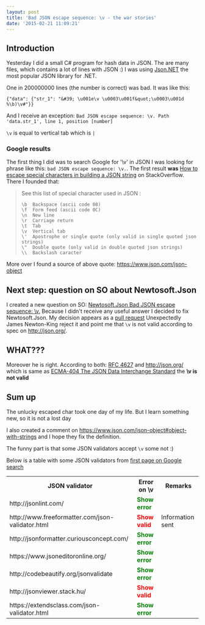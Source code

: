 ```yaml
---
layout: post
title: 'Bad JSON escape sequence: \v - the war stories'
date: '2015-02-21 11:09:21'
---
```


## Introduction 
Yesterday I did a small C# program for hash data in JSON. The are many files, which contains a lot of lines with JSON :)
I was using [Json.NET](http://www.newtonsoft.com/json) the most popular JSON library for .NET. 

One in 200000000 lines (the number is correct) was bad. It was like this:
```
{"data": {"str_1": "&#39; \u001e\v \u0003\u001f&quot;\u0003\u001d %\b)\v#"}}
```

And I receive an exception: `Bad JSON escape sequence: \v. Path 'data.str_1', line 1, position [number]`

`\v` is equal to vertical tab which is `|`

### Google results
The first thing I did was to search Google for '\v' in JSON
I was looking for phrase like this: `bad JSON escape sequence: \v.`. The first result **was** [How to escape special characters in building a JSON string](http://stackoverflow.com/questions/19176024/how-to-escape-special-characters-in-building-a-json-string) on StackOverflow. There I founded that:

> See this list of special character used in JSON :
> ```
> \b  Backspace (ascii code 08)
> \f  Form feed (ascii code 0C)
> \n  New line
> \r  Carriage return
> \t  Tab
> \v  Vertical tab
> \'  Apostrophe or single quote (only valid in single quoted json strings)
> \"  Double quote (only valid in double quoted json strings)
> \\  Backslash caracter
> ```

More over I found a source of above quote: https://www.json.com/json-object

## Next step: question on SO about Newtosoft.Json
I created a new question on SO: [Newtosoft.Json Bad JSON escape sequence: \v.](http://stackoverflow.com/questions/28607899/newtosoft-json-bad-json-escape-sequence-v)
Because I didn't receive any useful answer I decided to fix Newtosoft.Json. My decision appears as a [pull request](https://github.com/JamesNK/Newtonsoft.Json/pull/489)
Unexpectedly James Newton-King reject it and point me that `\v` is not valid according to spec on http://json.org/.

## WHAT???

Moreover he is right. According to both: [RFC 4627](http://www.ietf.org/rfc/rfc4627.txt) and http://json.org/ which is same as [ECMA-404 The JSON Data Interchange Standard](http://www.ecma-international.org/publications/files/ECMA-ST/ECMA-404.pdf) the **\v is not valid**

## Sum up
The unlucky escaped char took one day of my life. But I learn something new, so it is not a lost day

I also created a comment on https://www.json.com/json-object#object-with-strings and I hope they fix the definition. 

The funny part is that some JSON validators accept `\v` some not :)

Below is a table with some JSON validators from [first page on Google search](https://www.google.pl/webhp?sourceid=chrome-instant&ion=1&espv=2&ie=UTF-8#q=json%20validator)

<table>
	<tr>
    	<th>JSON validator</th>
        <th>Error on \v</th>
        <th>Remarks</th>
    </tr>
    <tr>
        <td>http://jsonlint.com/</td>
        <td><b style="color:green">Show error</b></td>
        <td></td>
    </tr>
    <tr>
        <td>http://www.freeformatter.com/json-validator.html</td>
        <td><b style="color:red">Show valid</b></td>
        <td>Information sent</td>
    </tr>
    <tr>
        <td>http://jsonformatter.curiousconcept.com/</td>
        <td><b style="color:green">Show error</b></td>
        <td></td>
    </tr>
    <tr>
        <td>https://www.jsoneditoronline.org/</td>
        <td><b style="color:green">Show error</b></td>
        <td></td>
    </tr>
    <tr>
        <td>http://codebeautify.org/jsonvalidate</td>
        <td><b style="color:green">Show error</b></td>
        <td></td>
    </tr>
    <tr>
        <td>http://jsonviewer.stack.hu/</td>
        <td><b style="color:red">Show valid</b></td>
        <td></td>
    </tr>
    <tr>
        <td>https://extendsclass.com/json-validator.html</td>
        <td><b style="color:green">Show error</b></td>
        <td></td>
    </tr>

    
    
</table>

